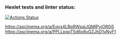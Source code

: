### Hexlet tests and linter status:
[![Actions Status](https://github.com/Khabar7/python-project-lvl1/workflows/hexlet-check/badge.svg)](https://github.com/Khabar7/python-project-lvl1/actions)

https://asciinema.org/a/Eqvs4LBpRWsqjJQMlPyjOR0i5
https://asciinema.org/a/PPLLpqoT5d6o8vGZJhD1vNyF1